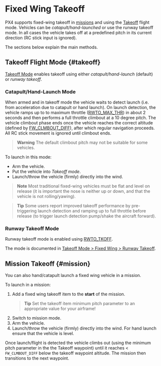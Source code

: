 # Fixed Wing Takeoff

PX4 supports fixed-wing takeoff in [missions](#mission) and using the [Takeoff](#takeoff) flight mode.
Vehicles can be *catapult/hand-launched* or use the runway takeoff mode. <!-- runway support in missions? -->
In all cases the vehicle takes off at a predefined pitch in its current direction (RC stick input is ignored).

The sections below explain the main methods.


## Takeoff Flight Mode {#takeoff}

[Takeoff Mode](../flight_modes/takeoff.md#fixed_wing) enables takeoff using either *catapult/hand-launch* (default) or *runway takeoff*.

### Catapult/Hand-Launch Mode

When armed and in takeoff mode the vehicle waits to detect launch (i.e. from acceleration due to catapult or hand launch). 
On launch detection, the vehicle ramps up to to maximum throttle ([RWTO_MAX_THR](../advanced_config/parameter_reference.md#RWTO_MAX_THR)) in about 2 seconds and then performs a full throttle climbout at a 10 degree pitch.
The vehicle climbout phase ends once the vehicle reaches the correct altitude (defined by [FW_CLMBOUT_DIFF](../advanced_config/parameter_reference.md#FW_CLMBOUT_DIFF)), after which regular navigation proceeds.
All RC stick movement is ignored until climbout ends.

> **Warning** The default climbout pitch may not be suitable for some vehicles. <!-- see https://github.com/PX4/Firmware/pull/9243 -->

To launch in this mode:
- Arm the vehicle.
- Put the vehicle into *Takeoff mode*.
- Launch/throw the vehicle (firmly) directly into the wind.


> **Note** Most traditional fixed-wing vehicles must be flat and level on release (it is important the nose is neither up or down, and that the vehicle is not rolling/yawing).

<span></span>
> **Tip** Some users report improved takeoff performance by pre-triggering launch detection and ramping up to full throttle before release (to trigger launch detection pump/shake the aircraft forward).


### Runway Takeoff Mode

Runway takeoff mode is enabled using [RWTO_TKOFF](../advanced_config/parameter_reference.md#RWTO_TKOFF).

The mode is documented in [Takeoff Mode > Fixed Wing > Runway Takeoff](../flight_modes/takeoff.html#runway_launch).


## Mission Takeoff {#mission}

You can also hand/catapult launch a fixed wing vehicle in a mission.

To launch in a mission:
1. Add a fixed wing takeoff item to the **start** of the mission.
   > **Tip** Set the takeoff item minimum pitch parameter to an appropriate value for your airframe!
1. Switch to mission mode.
1. Arm the vehicle.
1. Launch/throw the vehicle (firmly) directly into the wind.
   For hand launch ensure that the vehicle is level.

Once launch/flight is detected the vehicle climbs out (using the minimum pitch parameter in the the Takeoff waypoint) until it reaches < `FW_CLMBOUT_DIFF` below the takeoff waypoint altitude.
The mission then transitions to the next waypoint.
